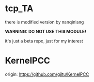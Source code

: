 # tcp_TA

there is modified version by nanqinlang

**WARNING: DO NOT USE THIS MODULE!**

it's just a beta repo, just for my interest

# KernelPCC

origin: https://github.com/giltu/KernelPCC